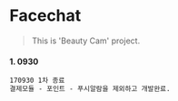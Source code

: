 # Facechat 

> This is 'Beauty Cam' project.

#### 1. 0930
```html
170930 1차 종료
결제모듈 - 포인트 - 푸시알람을 제외하고 개발완료.
```
